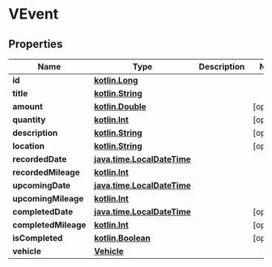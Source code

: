 # VEvent

## Properties
Name | Type | Description | Notes
------------ | ------------- | ------------- | -------------
**id** | [**kotlin.Long**](.md) |  | 
**title** | [**kotlin.String**](.md) |  | 
**amount** | [**kotlin.Double**](.md) |  |  [optional]
**quantity** | [**kotlin.Int**](.md) |  |  [optional]
**description** | [**kotlin.String**](.md) |  |  [optional]
**location** | [**kotlin.String**](.md) |  |  [optional]
**recordedDate** | [**java.time.LocalDateTime**](java.time.LocalDateTime.md) |  | 
**recordedMileage** | [**kotlin.Int**](.md) |  | 
**upcomingDate** | [**java.time.LocalDateTime**](java.time.LocalDateTime.md) |  | 
**upcomingMileage** | [**kotlin.Int**](.md) |  | 
**completedDate** | [**java.time.LocalDateTime**](java.time.LocalDateTime.md) |  |  [optional]
**completedMileage** | [**kotlin.Int**](.md) |  |  [optional]
**isCompleted** | [**kotlin.Boolean**](.md) |  |  [optional]
**vehicle** | [**Vehicle**](Vehicle.md) |  | 

